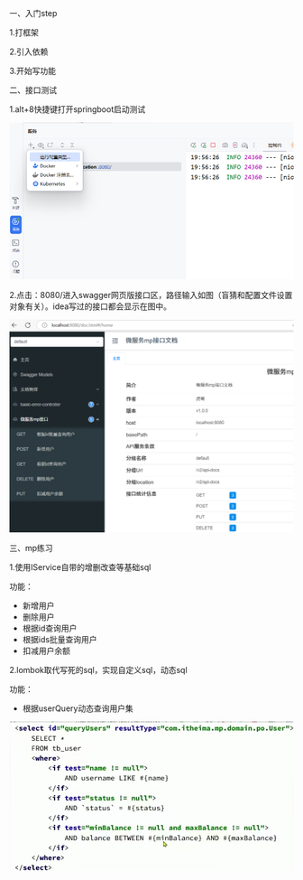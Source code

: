 一、入门step

1.打框架

2.引入依赖

3.开始写功能



二、接口测试

1.alt+8快捷键打开springboot启动测试

![image-20250525200339152](mp快速学习笔记.assets/image-20250525200339152-1748175460289-21.png)

2.点击：8080/进入swagger网页版接口区，路径输入如图（盲猜和配置文件设置对象有关）。idea写过的接口都会显示在图中。

![image-20250525200424779](mp快速学习笔记.assets/image-20250525200424779.png)



三、mp练习

1.使用IService自带的增删改查等基础sql

功能：

- 新增用户
- 删除用户
- 根据id查询用户
- 根据ids批量查询用户
- 扣减用户余额

2.lombok取代写死的sql，实现自定义sql，动态sql

功能：

- 根据userQuery动态查询用户集

![image-20250525210544772](mp快速学习笔记.assets/image-20250525210544772.png)